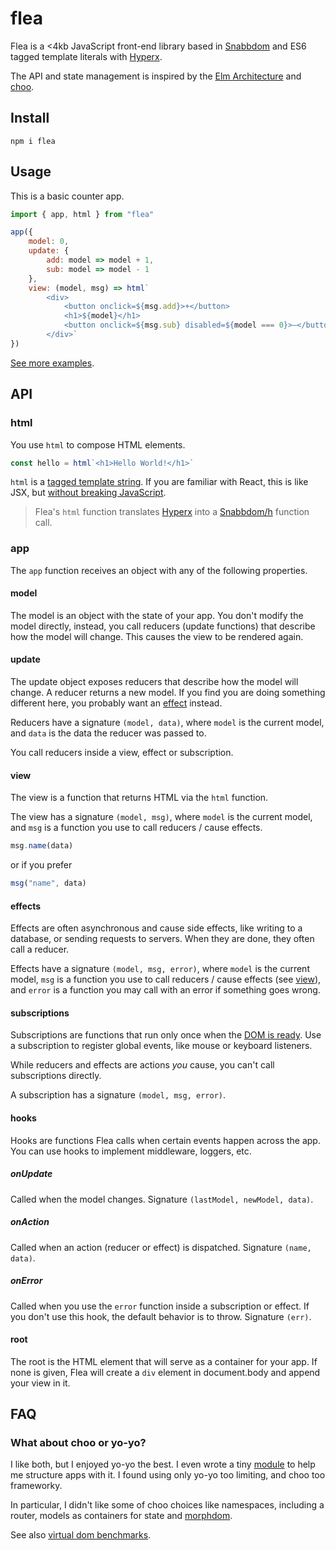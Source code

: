 # flea

Flea is a <4kb JavaScript front-end library based in [Snabbdom] and ES6 tagged template literals with [Hyperx].

The API and state management is inspired by the [Elm Architecture] and [choo].

## Install

```
npm i flea
```

## Usage

This is a basic counter app.

```js
import { app, html } from "flea"

app({
    model: 0,
    update: {
        add: model => model + 1,
        sub: model => model - 1
    },
    view: (model, msg) => html`
        <div>
            <button onclick=${msg.add}>+</button>
            <h1>${model}</h1>
            <button onclick=${msg.sub} disabled=${model === 0}>–</button>
        </div>`
})
```

[See more examples](https://flea.gomix.me/).

## API

### html

You use `html` to compose HTML elements.

```js
const hello = html`<h1>Hello World!</h1>`
```

`html` is a [tagged template string](https://developer.mozilla.org/en-US/docs/Web/JavaScript/Reference/Template_literals). If you are familiar with React, this is like JSX, but [without breaking JavaScript](https://github.com/substack/hyperx/issues/2).

> Flea's `html` function translates [Hyperx] into a [Snabbdom/h](https://github.com/snabbdom/snabbdom/blob/master/src/h.ts) function call.

### app

The `app` function receives an object with any of the following properties.

#### model

The model is an object with the state of your app. You don't modify the model directly, instead, you call reducers (update functions) that describe how the model will change. This causes the view to be rendered again.

#### update

The update object exposes reducers that describe how the model will change. A reducer returns a new model. If you find you are doing something different here, you probably want an [effect](#effects) instead.

Reducers have a signature `(model, data)`, where `model` is the current model, and `data` is the data the reducer was passed to.

You call reducers inside a view, effect or subscription.

#### view

The view is a function that returns HTML via the `html` function.

The view has a signature `(model, msg)`, where `model` is the current model, and `msg` is a function you use to call reducers / cause effects.

```js
msg.name(data)
```

or if you prefer

```js
msg("name", data)
```

#### effects

Effects are often asynchronous and cause side effects, like writing to a database, or sending requests to servers. When they are done, they often call a reducer.

Effects have a signature `(model, msg, error)`, where `model` is the current model, `msg` is a function you use to call reducers / cause effects (see [view](#view)), and `error` is a function you may call with an error if something goes wrong.

#### subscriptions

Subscriptions are functions that run only once when the [DOM is ready](https://developer.mozilla.org/en-US/docs/Web/Events/DOMContentLoaded). Use a subscription to register global events, like mouse or keyboard listeners.

While reducers and effects are actions _you_ cause, you can't call subscriptions directly.

A subscription has a signature `(model, msg, error)`.

#### hooks

Hooks are functions Flea calls when certain events happen across the app. You can use hooks to implement middleware, loggers, etc.

##### onUpdate

Called when the model changes. Signature `(lastModel, newModel, data)`.

##### onAction

Called when an action (reducer or effect) is dispatched. Signature `(name, data)`.

##### onError

Called when you use the `error` function inside a subscription or effect. If you don't use this hook, the default behavior is to throw. Signature `(err)`.

#### root

The root is the HTML element that will serve as a container for your app. If none is given, Flea will create a `div` element in document.body and append your view in it.

## FAQ

### What about choo or yo-yo?

I like both, but I enjoyed yo-yo the best. I even wrote a tiny [module](https://www.npmjs.com/package/yo-yo-app) to help me structure apps with it. I found using only yo-yo too limiting, and choo too frameworky.

In particular, I didn't like some of choo choices like namespaces, including a router, models as containers for state and [morphdom](https://github.com/patrick-steele-idem/morphdom).

See also [virtual dom benchmarks](http://vdom-benchmark.github.io/vdom-benchmark/).


[Snabbdom]: https://github.com/snabbdom/snabbdom
[Hyperx]: https://github.com/substack/hyperx
[Elm Architecture]: https://guide.elm-lang.org/architecture
[choo]: https://github.com/yoshuawuyts/choo
